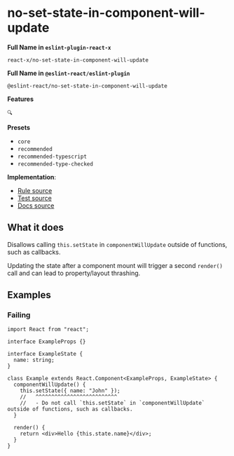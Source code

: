 # no-set-state-in-component-will-update

**Full Name in `eslint-plugin-react-x`**

```plain copy
react-x/no-set-state-in-component-will-update
```

**Full Name in `@eslint-react/eslint-plugin`**

```plain copy
@eslint-react/no-set-state-in-component-will-update
```

**Features**

`🔍`

**Presets**

- `core`
- `recommended`
- `recommended-typescript`
- `recommended-type-checked`

**Implementation**:

- [Rule source](https://github.com/Rel1cx/eslint-react/tree/main/packages/plugins/eslint-plugin-react-x/src/rules/no-set-state-in-component-will-update.ts)
- [Test source](https://github.com/Rel1cx/eslint-react/tree/main/packages/plugins/eslint-plugin-react-x/src/rules/no-set-state-in-component-will-update.spec.ts)
- [Docs source](https://github.com/Rel1cx/eslint-react/tree/main/website/pages/docs/rules/no-set-state-in-component-will-update.md)

## What it does

Disallows calling `this.setState` in `componentWillUpdate` outside of functions, such as callbacks.

Updating the state after a component mount will trigger a second `render()` call and can lead to property/layout thrashing.

## Examples

### Failing

```tsx
import React from "react";

interface ExampleProps {}

interface ExampleState {
  name: string;
}

class Example extends React.Component<ExampleProps, ExampleState> {
  componentWillUpdate() {
    this.setState({ name: "John" });
    //   ^^^^^^^^^^^^^^^^^^^^^^^^^^
    //   - Do not call `this.setState` in `componentWillUpdate` outside of functions, such as callbacks.
  }

  render() {
    return <div>Hello {this.state.name}</div>;
  }
}
```
